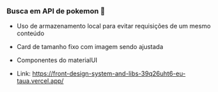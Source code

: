  ### Busca em API de pokemon 🐾
 
- Uso de armazenamento local para evitar requisições de um mesmo conteúdo 
- Card de tamanho fixo com imagem sendo ajustada
- Componentes do materialUI

- Link: https://front-design-system-and-libs-39q26uht6-eu-taua.vercel.app/
